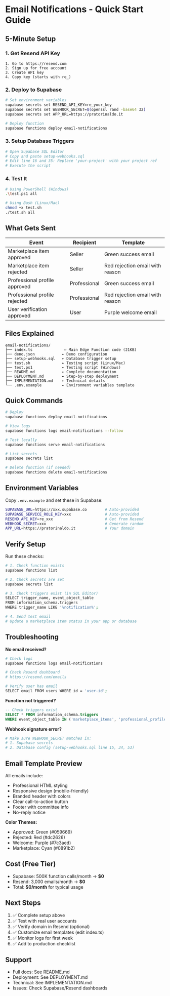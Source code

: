 # Email Notifications - Quick Start Guide

## 5-Minute Setup

### 1. Get Resend API Key
```
1. Go to https://resend.com
2. Sign up for free account
3. Create API key
4. Copy key (starts with re_)
```

### 2. Deploy to Supabase
```bash
# Set environment variables
supabase secrets set RESEND_API_KEY=re_your_key
supabase secrets set WEBHOOK_SECRET=$(openssl rand -base64 32)
supabase secrets set APP_URL=https://pratorinaldo.it

# Deploy function
supabase functions deploy email-notifications
```

### 3. Setup Database Triggers
```bash
# Open Supabase SQL Editor
# Copy and paste setup-webhooks.sql
# Edit line 16 and 35: Replace 'your-project' with your project ref
# Execute the script
```

### 4. Test It
```bash
# Using PowerShell (Windows)
.\test.ps1 all

# Using Bash (Linux/Mac)
chmod +x test.sh
./test.sh all
```

## What Gets Sent

| Event | Recipient | Template |
|-------|-----------|----------|
| Marketplace item approved | Seller | Green success email |
| Marketplace item rejected | Seller | Red rejection email with reason |
| Professional profile approved | Professional | Green success email |
| Professional profile rejected | Professional | Red rejection email with reason |
| User verification approved | User | Purple welcome email |

## Files Explained

```
email-notifications/
├── index.ts              ← Main Edge Function code (21KB)
├── deno.json            ← Deno configuration
├── setup-webhooks.sql   ← Database trigger setup
├── test.sh              ← Testing script (Linux/Mac)
├── test.ps1             ← Testing script (Windows)
├── README.md            ← Complete documentation
├── DEPLOYMENT.md        ← Step-by-step deployment
├── IMPLEMENTATION.md    ← Technical details
└── .env.example         ← Environment variables template
```

## Quick Commands

```bash
# Deploy
supabase functions deploy email-notifications

# View logs
supabase functions logs email-notifications --follow

# Test locally
supabase functions serve email-notifications

# List secrets
supabase secrets list

# Delete function (if needed)
supabase functions delete email-notifications
```

## Environment Variables

Copy `.env.example` and set these in Supabase:

```bash
SUPABASE_URL=https://xxx.supabase.co        # Auto-provided
SUPABASE_SERVICE_ROLE_KEY=xxx               # Auto-provided
RESEND_API_KEY=re_xxx                       # Get from Resend
WEBHOOK_SECRET=xxx                          # Generate random
APP_URL=https://pratorinaldo.it             # Your domain
```

## Verify Setup

Run these checks:

```bash
# 1. Check function exists
supabase functions list

# 2. Check secrets are set
supabase secrets list

# 3. Check triggers exist (in SQL Editor)
SELECT trigger_name, event_object_table
FROM information_schema.triggers
WHERE trigger_name LIKE '%notification%';

# 4. Send test email
# Update a marketplace item status in your app or database
```

## Troubleshooting

**No email received?**
```bash
# Check logs
supabase functions logs email-notifications

# Check Resend dashboard
# https://resend.com/emails

# Verify user has email
SELECT email FROM users WHERE id = 'user-id';
```

**Function not triggered?**
```sql
-- Check triggers exist
SELECT * FROM information_schema.triggers
WHERE event_object_table IN ('marketplace_items', 'professional_profiles', 'users');
```

**Webhook signature error?**
```bash
# Make sure WEBHOOK_SECRET matches in:
# 1. Supabase secrets
# 2. Database config (setup-webhooks.sql line 15, 34, 53)
```

## Email Template Preview

All emails include:
- Professional HTML styling
- Responsive design (mobile-friendly)
- Branded header with colors
- Clear call-to-action button
- Footer with committee info
- No-reply notice

**Color Themes:**
- Approved: Green (#059669)
- Rejected: Red (#dc2626)
- Welcome: Purple (#7c3aed)
- Marketplace: Cyan (#0891b2)

## Cost (Free Tier)

- Supabase: 500K function calls/month → **$0**
- Resend: 3,000 emails/month → **$0**
- Total: **$0/month** for typical usage

## Next Steps

1. ✅ Complete setup above
2. ✅ Test with real user accounts
3. ✅ Verify domain in Resend (optional)
4. ✅ Customize email templates (edit index.ts)
5. ✅ Monitor logs for first week
6. ✅ Add to production checklist

## Support

- Full docs: See README.md
- Deployment: See DEPLOYMENT.md
- Technical: See IMPLEMENTATION.md
- Issues: Check Supabase/Resend dashboards
